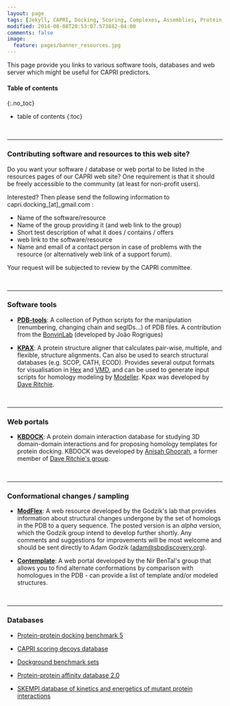 ```yaml
---
layout: page 
tags: [Jekyll, CAPRI, Docking, Scoring, Complexes, Assemblies, Protein, Structure]
modified: 2014-08-08T20:53:07.573882-04:00
comments: false
image:
  feature: pages/banner_resources.jpg
---
```


This page provide you links to various software tools, databases and web server which might be useful for CAPRI predictors.

#### Table of contents
{:.no_toc}
* table of contents
{:toc}

<br>
<HR>

### Contributing software and resources to this web site?

Do you want your software / database or web portal to be listed in the resources pages of our CAPRI web site?
One requirement is that it should be freely accessible to the community (at least for non-profit users).

Interested? Then please send the following information to capri.docking_[at]_gmail.com :

- Name of the software/resource
- Name of the group providing it (and web link to the group)
- Short test description of what it does / contains / offers
- web link to the software/resource
- Name and email of a contact person in case of problems with the resource (or alternatively web link of a support forum). 

Your request will be subjected to review by the CAPRI committee.

<br>
<HR>

### Software tools

  * [**PDB-tools**](http://github.com/haddocking/pdb-tools):
  A collection of Python scripts for the manipulation (renumbering, changing chain and segIDs...) of PDB files. A contribution from the [BonvinLab](http://bonvinlab.org) (developed by João Rogrigues)

  * [**KPAX**](http://kpax.loria.fr/): A protein structure aligner that calculates pair-wise, multiple, and flexible, structure alignments. Can also be used to search structural databases (e.g. SCOP, CATH, ECOD). Provides several output formats for visualisation in [Hex](http://hex.loria.fr) and [VMD](http://www.ks.uiuc.edu/Research/vmd/), and can be used to generate input scripts for homology modeling by [Modeller](https://salilab.org/modeller/). Kpax was developed by [Dave Ritchie](https://members.loria.fr/DRitchie/).

<br>
<HR>

### Web portals

  * [**KBDOCK**](http://kbdock.loria.fr/): A protein domain interaction database for studying 3D domain-domain interactions and for proposing homology templates for protein docking. KBDOCK was developed by [Anisah Ghoorah](https://sites.google.com/a/uom.ac.mu/anisah-ghoorah/), a former member of [Dave Ritchie's group](https://members.loria.fr/DRitchie/).

<br>
<HR>

### Conformational changes / sampling

  * [**ModFlex**](http://modflex.org/):
  A web resource developed by the Godzik's lab that provides information about structural changes undergone by the set of homologs in the PDB to a query sequence. The posted version is an _alpha_ version, which the Godzik group intend to develop further shortly. Any comments and suggestions for improvements will be most welcome and should be sent directly to Adam Godzik ([adam@sbpdiscovery.org](mailto:adam@sbpdiscovery.org)).

  * [**Contemplate**](http://bental.tau.ac.il/contemplate/):
  A web portal developed by the Nir BenTal's group that allows you to find alternate conformations by comparison with homologues in the PDB - can provide a list of template and/or modeled structures.

<br>
<HR>

### Databases

  * [Protein-protein docking benchmark 5](https://zlab.umassmed.edu/benchmark/)

  * [CAPRI scoring decoys database](http://cb.iri.univ-lille1.fr/Users/lensink/Score_set/)

  * [Dockground benchmark sets](http://dockground.compbio.ku.edu)

  * [Protein-protein affinity database 2.0](https://bmm.crick.ac.uk/~bmmadmin/Affinity/)

  * [SKEMPI database of kinetics and energetics of mutant protein interactions](https://life.bsc.es/pid/mutation_database/)
  

